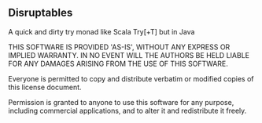 ## Disruptables
A quick and dirty try monad like Scala Try[+T] but in Java

THIS SOFTWARE IS PROVIDED 'AS-IS', WITHOUT ANY EXPRESS OR IMPLIED
WARRANTY.  IN NO EVENT WILL THE AUTHORS BE HELD LIABLE FOR ANY DAMAGES
ARISING FROM THE USE OF THIS SOFTWARE.

Everyone is permitted to copy and distribute verbatim or modified
copies of this license document.

Permission is granted to anyone to use this software for any purpose,
including commercial applications, and to alter it and redistribute it
freely. 